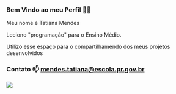### Bem Vindo ao meu Perfil 🙋‍♀️

Meu nome é Tatiana Mendes

Leciono "programação" para o Ensino Médio.

Utilizo esse espaço para o compartilhamendo dos meus projetos desenvolvidos

### Contato 📫 mendes.tatiana@escola.pr.gov.br


![](https://media.tenor.com/OOEVdUt6LiAAAAAd/taraji-henson-hidden-figures.gif)
